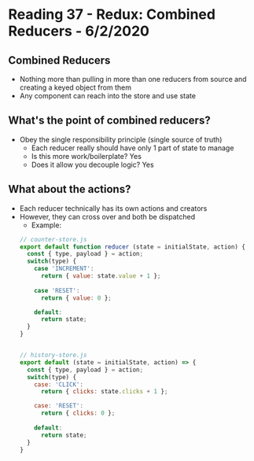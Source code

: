 # Reading 37 - Redux: Combined Reducers - 6/2/2020  

## Combined Reducers  
* Nothing more than pulling in more than one reducers from source and creating a keyed object from them 
* Any component can reach into the store and use state  

## What's the point of combined reducers? 
* Obey the single responsibility principle (single source of truth) 
  * Each reducer really should have only 1 part of state to manage  
  * Is this more work/boilerplate? Yes
  * Does it allow you decouple logic? Yes 

## What about the actions?  
* Each reducer technically has its own actions and creators 
* However, they can cross over and both be dispatched 
  * Example: 
  ```javascript
  // counter-store.js
  export default function reducer (state = initialState, action) {
    const { type, payload } = action;
    switch(type) {
      case 'INCREMENT':
        return { value: state.value + 1 };
      
      case 'RESET':
        return { value: 0 };

      default:
        return state;
    }
  }


  // history-store.js
  export default (state = initialState, action) => {
    const { type, payload } = action;
    switch(type) {
      case: 'CLICK':
        return { clicks: state.clicks + 1 };

      case: 'RESET':
        return { clicks: 0 };
      
      default:
        return state;
    }
  }
  ```